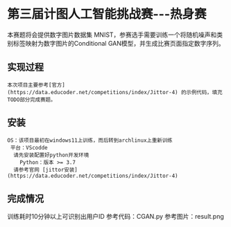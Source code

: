 # 第三届计图人工智能挑战赛---热身赛
本赛题将会提供数字图片数据集 MNIST，参赛选手需要训练一个将随机噪声和类别标签映射为数字图片的Conditional GAN模型，并生成比赛页面指定数字序列。
## 实现过程
	本次项目主要参考[官方](https://data.educoder.net/competitions/index/Jittor-4) 的示例代码，填充TODO部分完成赛题。
## 安装
 	OS：该项目最初在windows11上训练，而后转到archlinux上重新训练
     平台：VScodde
      请先安装配置好python开发环境
       	Python：版本 >= 3.7
      请参考官网 [jittor安装](https://data.educoder.net/competitions/index/Jittor-4)
## 完成情况
  训练耗时10分钟以上可识别出用户ID
  参考代码：CGAN.py
  参考图片：result.png
